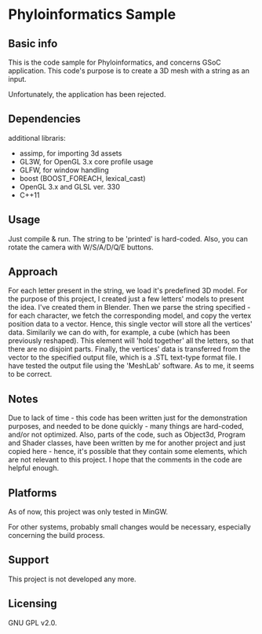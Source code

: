 Phyloinformatics Sample
=======================

Basic info
----------

This is the code sample for Phyloinformatics, and concerns GSoC application.
This code's purpose is to create a 3D mesh with a string as an input.

Unfortunately, the application has been rejected.

Dependencies
------------

additional libraris:
* assimp, for importing 3d assets
* GL3W, for OpenGL 3.x core profile usage
* GLFW, for window handling
* boost (BOOST_FOREACH, lexical_cast)
* OpenGL 3.x and GLSL ver. 330
* C++11

Usage
-----

Just compile & run. The string to be 'printed' is hard-coded.
Also, you can rotate the camera with W/S/A/D/Q/E buttons.

Approach
--------

For each letter present in the string, we load it's predefined 3D model.
For the purpose of this project, I created just a few letters' models to
present the idea. I've created them in Blender.
Then we parse the string specified - for each character, we fetch the
corresponding model, and copy the vertex position data to a vector. Hence,
this single vector will store all the vertices' data. Similarily we can do
with, for example, a cube (which has been previously reshaped). This element
will 'hold together' all the letters, so that there are no disjoint parts.
Finally, the vertices' data is transferred from the vector to the specified
output file, which is a .STL text-type format file.
I have tested the output file using the 'MeshLab' software. As to me, it
seems to be correct.

Notes
-----

Due to lack of time - this code has been written just for the demonstration
purposes, and needed to be done quickly - many things are hard-coded, and/or
not optimized. Also, parts of the code, such as Object3d, Program and Shader
classes, have been written by me for another project and just copied here -
hence, it's possible that they contain some elements, which are not relevant
to this project. I hope that the comments in the code are helpful enough.

Platforms
---------

As of now, this project was only tested in MinGW.

For other systems, probably small changes would be necessary, especially concerning the build process.

Support
-------

This project is not developed any more.

Licensing
---------

GNU GPL v2.0.
